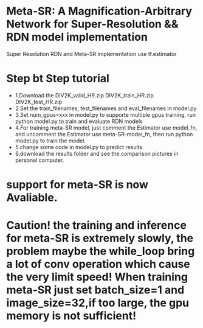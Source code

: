 # Meta-SR: A Magnification-Arbitrary Network for Super-Resolution && RDN model implementation
Super Resolution RDN and Meta-SR implementation use tf.estimator

# Step bt Step tutorial
- 1.Download the DIV2K_valid_HR.zip DIV2K_train_HR.zip DIV2K_test_HR.zip
- 2.Set the train_filenames, test_filenames and eval_filenames in model.py
- 3.Set num_gpus=xxx in model.py to supporte multiple gpus training, run python model.py to train and evaluate RDN models
- 4.For training meta-SR model, just comment the Estimator use model_fn, and uncomment the Estimator use meta-SR-model_fn, then run python model.py to train the model.
- 5.change some code in model.py to predict results
- 6.download the results folder and see the comparison pictures in personal computer.

# support for meta-SR is now Avaliable.
# Caution! the training and inference for meta-SR is extremely slowly, the problem maybe the while_loop bring a lot of conv operation which cause the very limit speed! When training meta-SR just set batch_size=1 and image_size=32,if too large, the gpu memory is not sufficient!
